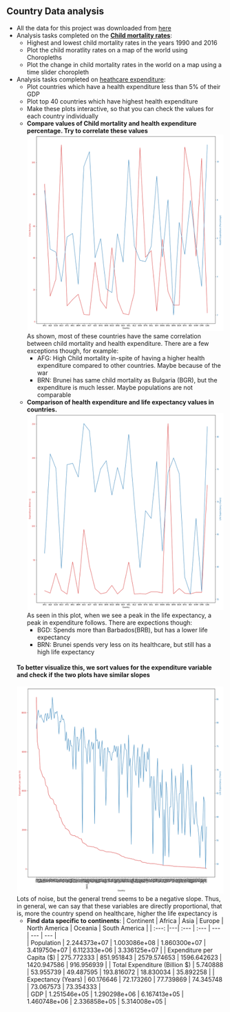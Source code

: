 ## Country Data analysis
* All the data for this project was downloaded from [here](https://ourworldindata.org/health-meta) 
* Analysis tasks completed on the **[Child mortality rates](https://github.com/abhijeetknayak/Utilities/blob/master/Data-Science/Country-Data/child_mortality_analysis.ipynb)**:
  * Highest and lowest child mortality rates in the years 1990 and 2016
  * Plot the child moratlity rates on a map of the world using Choropleths
  * Plot the change in child mortality rates in the world on a map using a time slider choropleth
* Analysis tasks completed on [heathcare expenditure](https://github.com/abhijeetknayak/Utilities/blob/master/Data-Science/Country-Data/health-expenditure.ipynb):
  * Plot countries which have a health expenditure less than 5% of their GDP
  * Plot top 40 countries which have highest health expenditure
  * Make these plots interactive, so that you can check the values for each country individually
  * __Compare values of Child mortality and health expenditure percentage. Try to correlate these values__
  <img src="https://github.com/abhijeetknayak/Utilities/blob/master/Data-Science/Country-Data/health_expenditure-vs-Child_mortality.png" /> <br>
  As shown, most of these countries have the same correlation between child mortality and health expenditure. There are a few exceptions though, for example:
    * AFG: High Child mortality in-spite of having a higher health expenditure compared to other countries. Maybe because of the war
    * BRN: Brunei has same child mortality as Bulgaria (BGR), but the expenditure is much lesser. Maybe populations are not comparable
  * __Comparison of health expenditure and life expectancy values in countries.__
  <img src="https://github.com/abhijeetknayak/Utilities/blob/master/Data-Science/Country-Data/health_expenditure-vs-Life-Expectancy.png" /> <br>
  As seen in this plot, when we see a peak in the life expectancy, a peak in expenditure follows. There are expections though:
    * BGD: Spends more than Barbados(BRB), but has a lower life expectancy
    * BRN: Brunei spends very less on its healthcare, but still has a high life expectancy
  #### To better visualize this, we sort values for the expenditure variable and check if the two plots have similar slopes
  <img src="https://github.com/abhijeetknayak/Utilities/blob/master/Data-Science/Country-Data/expenditure-per-capita-vs-Life-Expectancy.png" /> <br>
  Lots of noise, but the general trend seems to be a negative slope. Thus, in general, we can say that these variables are directly proportional, that is, more the country spend on healthcare, higher the life expectancy is
  * __Find data specific to continents__:
    | Continent | Africa | Asia | Europe | North America | Oceania | South America | 
    | :---: |---| :--- | :--- | --- | --- | --- |     
    | Population | 2.244373e+07 | 1.003086e+08 | 1.860300e+07 | 3.419750e+07 | 6.112333e+06 | 3.336125e+07 |
    | Expenditure per Capita ($) | 275.772333 | 851.951843 | 2579.574653 | 1596.642623 | 1420.947586 | 916.956939 |
    | Total Expenditure (Billion $) | 5.740888 | 53.955739 | 49.487595 | 193.816072 | 18.830034 | 35.892258 |
    | Expectancy (Years) | 60.176646 | 72.173260 | 77.739869 | 74.345748 | 73.067573 | 73.354333 |         
    | GDP | 1.251546e+05 | 1.290298e+06 | 6.167413e+05 | 1.460748e+06 | 2.336858e+05 | 5.314008e+05 |  
